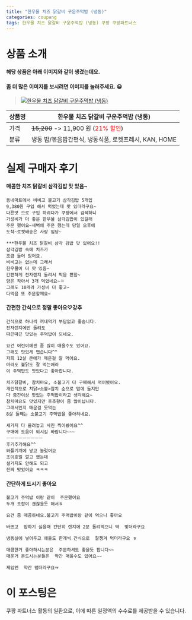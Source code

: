 ```yaml
---
title: "한우물 치즈 닭갈비 구운주먹밥 (냉동)"
categories: coupang
tags: 한우물 치즈 닭갈비 구운주먹밥 (냉동) 쿠팡 쿠팡파트너스
---
```

# 상품 소개
#### 해당 상품은 아래 이미지와 같이 생겼는데요. 
#### 좀 더 많은 이미지를 보시려면 이미지를 눌러주세요. 😀
> [![한우물 치즈 닭갈비 구운주먹밥 (냉동)](https://static.coupangcdn.com/image/affiliate/banner/2236c2f9c102489b3a38371c26cc52a5@2x.jpg)](https://coupa.ng/bPnqIe)

상품명 | 한우물 치즈 닭갈비 구운주먹밥 (냉동)
-------|-------
가격 | ~~15,200~~ -> 11,900 원 (<span style="color:red">21% 할인</span>)
분류 | 냉동 밥/볶음밥간편식, 냉동식품, 로켓프레시, KAN, HOME

# 실제 구매자 후기

####    매콤한 치즈 닭갈비 삼각김밥 맛 있음~
    동네마트에서 비비고 불고기 삼각김밥 5개입
    9,380원 구입 해서 먹었는데 맛 있더라구요~
    다른맛 으로 구입 하려다가 쿠팡에서 검색하니
    가성비가 더 좋은 한우물 삼각김밥이 있길래
    주문 했어요~새벽에 주문 했는데 당일 오후에
    도착~로켓배송은 사랑 임당~
    
    ***한우물 치즈 닭갈비 삼각 김밥 맛 있어요!!
    삼각김밥 속에 치즈가
    조금 들어 있어요.
    비비고는 없는데 그래서 
    한우물이 더 맛 있음~
    간편하게 전자렌지 돌려서 먹음 편함~
    양은 작아서 3개 먹었네요~ㅋ
    그래도 10개라 가성비 더 좋고~
    다먹음 또 주문할께요~

####    간편한 간식으로 정말 좋아요♡강추
    간식으로 하나씩 꺼내먹기 부담없고 좋습니다.
    전자렌지에만 돌려도
    따끈따끈 맛있는 주먹밥이 되네요.
    
    요건 어린이에겐 좀 많이 매울수도 있어요.
    그래도 맛있게 맵습니다^^
    저희 12살 큰애가 매운걸 잘 먹어요.
    마라도 불닭도 잘 먹는애라
    이 주먹밥도 맛있다고 좋아합니다.
    
    치즈닭갈비, 참치마요, 소불고기 다 구매해서 먹어봤어요.
    개인적으로 치닭>소불>참치 순으로 맘에 들지만
    다 중간이상 맛있는 주먹밥이라고 생각해요~
    참치마요도 맛있지만 후추향이 좀 많이납니다.
    그래서인지 매운걸 못먹는
    8살 둘째는 소불고기 주먹밥을 좋아하네요.
    
    세가지 다 올려놓고 사진 찍어봤어요^^
    구매에 도움이 되시길 바랍니다~~~
    ㅡㅡㅡㅡㅡㅡㅡㅡㅡ
    후기추가해요^^
    와플기계에 넣고 눌렀어요
    조이호일 깔고 했는데
    설거지도 안해도 되고
    진짜 맛있어요 ㅋㅋㅋ

####    간단하게 드시기 좋아요
    불고기 주먹밥 이랑 같이  주문했어요
    두개 조합이 괜찮을듯 해서ㅎ
    
    요건 좀 매콤하네요.불고기 주먹밥이랑 같이 먹으니 좋아요
    
    바쁘고  밥하기 싫을때 간단히 렌지에 2분 돌려먹으니 딱  맞더라구요
    
    냉동실에 넣어두고 애들도 한개씩 간식으로  잘챙겨 먹더라구요 ㅎ
    
    매콤한거 좋아하시는분은  주문하셔도 좋을듯 합니다~~
    매운거 몬드시는분들은  약간 매울수도 있어요~~
    
    제입엔  약간 맵더라구요ㅠ

# 이 포스팅은
쿠팡 파트너스 활동의 일환으로, 이에 따른 일정액의 수수료를 제공받을 수 있습니다.


